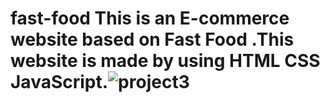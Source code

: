 # fast-food This is an E-commerce website based on Fast Food .This website is made by using HTML CSS JavaScript.![project3](https://user-images.githubusercontent.com/109471788/210162188-a017e603-f46b-4020-a10d-29fc99db08d9.jpg)
